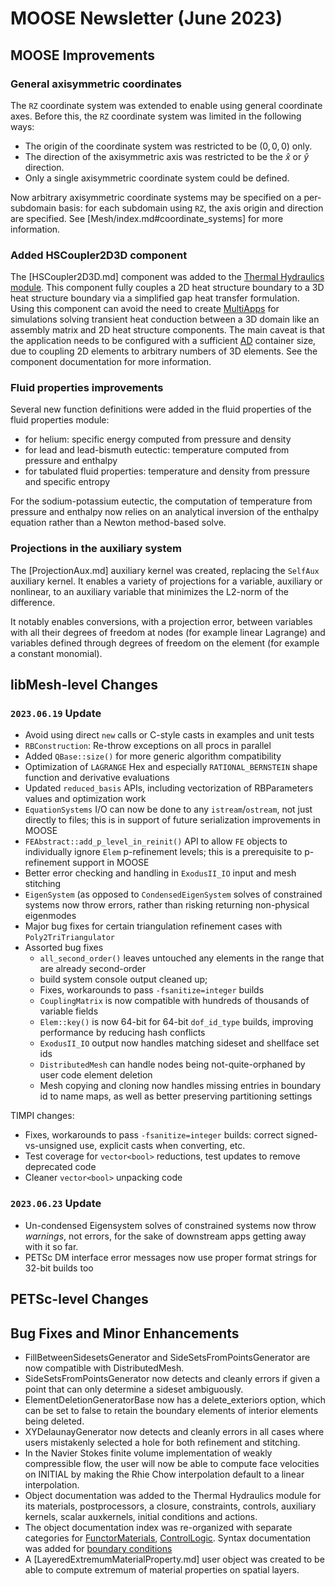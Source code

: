 # MOOSE Newsletter (June 2023)

## MOOSE Improvements

### General axisymmetric coordinates

The `RZ` coordinate system was extended to enable using general coordinate axes.
Before this, the `RZ` coordinate system was limited in the following ways:

- The origin of the coordinate system was restricted to be $(0,0,0)$ only.
- The direction of the axisymmetric axis was restricted to be the $\hat{x}$ or $\hat{y}$ direction.
- Only a single axisymmetric coordinate system could be defined.

Now arbitrary axisymmetric coordinate systems may be specified on a
per-subdomain basis: for each subdomain using `RZ`, the axis origin and
direction are specified. See [Mesh/index.md#coordinate_systems] for more
information.

### Added HSCoupler2D3D component

The [HSCoupler2D3D.md] component was added to the
[Thermal Hydraulics module](modules/thermal_hydraulics/index.md). This component
fully couples a 2D heat structure boundary to a 3D heat structure boundary
via a simplified gap heat transfer formulation. Using this component can avoid
the need to create [MultiApps](MultiApps/index.md) for simulations solving
transient heat conduction between a 3D domain like an assembly matrix and
2D heat structure components. The main caveat is that the application needs to
be configured with a sufficient [AD](automatic_differentiation/index.md)
container size, due to coupling 2D elements to arbitrary numbers of 3D elements.
See the component documentation for more information.

### Fluid properties improvements

Several new function definitions were added in the fluid properties of the fluid properties module:

- for helium: specific energy computed from pressure and density
- for lead and lead-bismuth eutectic: temperature computed from pressure and enthalpy
- for tabulated fluid properties: temperature and density from pressure and specific entropy

For the sodium-potassium eutectic, the computation of temperature from pressure and enthalpy now relies
on an analytical inversion of the enthalpy equation rather than a Newton method-based solve.

### Projections in the auxiliary system

The [ProjectionAux.md] auxiliary kernel was created, replacing the `SelfAux` auxiliary kernel. It enables a variety
of projections for a variable, auxiliary or nonlinear, to an auxiliary variable that minimizes the L2-norm
of the difference.

It notably enables conversions, with a projection error, between variables with all their degrees of freedom
at nodes (for example linear Lagrange) and variables defined through degrees of freedom on the element (for example
a constant monomial).

## libMesh-level Changes

### `2023.06.19` Update

- Avoid using direct `new` calls or C-style casts in examples and
  unit tests
- `RBConstruction`: Re-throw exceptions on all procs in parallel
- Added `QBase::size()` for more generic algorithm compatibility
- Optimization of `LAGRANGE` Hex and especially `RATIONAL_BERNSTEIN`
  shape function and derivative evaluations
- Updated `reduced_basis` APIs, including vectorization of
  RBParameters values and optimization work
- `EquationSystems` I/O can now be done to any `istream`/`ostream`,
  not just directly to files; this is in support of future
  serialization improvements in MOOSE
- `FEAbstract::add_p_level_in_reinit()` API to allow `FE` objects
  to individually ignore `Elem` p-refinement levels; this is a
  prerequisite to p-refinement support in MOOSE
- Better error checking and handling in `ExodusII_IO` input and mesh
  stitching
- `EigenSystem` (as opposed to `CondensedEigenSystem` solves of
  constrained systems now throw errors, rather than risking returning
  non-physical eigenmodes
- Major bug fixes for certain triangulation refinement cases with
  `Poly2TriTriangulator`
- Assorted bug fixes
  - `all_second_order()` leaves untouched any elements in the range
    that are already second-order
  - build system console output cleaned up;
  - Fixes, workarounds to pass `-fsanitize=integer` builds
  - `CouplingMatrix` is now compatible with hundreds of thousands of
    variable fields
  - `Elem::key()` is now 64-bit for 64-bit `dof_id_type` builds,
    improving performance by reducing hash conflicts
  - `ExodusII_IO` output now handles matching sideset and shellface set ids
  - `DistributedMesh` can handle nodes being not-quite-orphaned by
    user code element deletion
  - Mesh copying and cloning now handles missing entries in boundary
    id to name maps, as well as better preserving partitioning
    settings

TIMPI changes:
- Fixes, workarounds to pass `-fsanitize=integer` builds: correct
  signed-vs-unsigned use, explicit casts when converting, etc.
- Test coverage for `vector<bool>` reductions, test updates to
  remove deprecated code
- Cleaner `vector<bool>` unpacking code

### `2023.06.23` Update

- Un-condensed Eigensystem solves of constrained systems now throw
  *warnings*, not errors, for the sake of downstream apps getting away
  with it so far.
- PETSc DM interface error messages now use proper format strings for
  32-bit builds too

## PETSc-level Changes

## Bug Fixes and Minor Enhancements

- FillBetweenSidesetsGenerator and SideSetsFromPointsGenerator are now
  compatible with DistributedMesh.
- SideSetsFromPointsGenerator now detects and cleanly errors if given a
  point that can only determine a sideset ambiguously.
- ElementDeletionGeneratorBase now has a delete\_exteriors option,
  which can be set to false to retain the boundary elements of
  interior elements being deleted.
- XYDelaunayGenerator now detects and cleanly errors in all cases
  where users mistakenly selected a hole for both refinement and
  stitching.
- In the Navier Stokes finite volume implementation of weakly compressible flow,
  the user will now be able to compute face velocities on INITIAL by making the Rhie Chow
  interpolation default to a linear interpolation.
- Object documentation was added to the Thermal Hydraulics module for its materials, postprocessors,
  a closure, constraints, controls, auxiliary kernels, scalar auxkernels, initial conditions and actions.
- The object documentation index was re-organized with separate categories for [FunctorMaterials](syntax/FunctorMaterials/index.md),
  [ControlLogic](syntax/ControlLogic/index.md). Syntax documentation was added for [boundary conditions](syntax/BCs/index.md)
- A [LayeredExtremumMaterialProperty.md] user object was created to be able to compute extremum of material properties on spatial layers.
